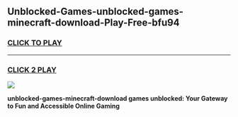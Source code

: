 
## Unblocked-Games-unblocked-games-minecraft-download-Play-Free-bfu94
<h3>
<a href="https://premium76.site?title=unblocked-games-minecraft-download&ref=18A1">CLICK TO PLAY</a></h3>
<hr>

<h3>
<a href="https://premium76.site?title=unblocked-games-minecraft-download&ref=18A1">CLICK 2 PLAY</a>
  
</h3>

<a href="https://premium76.site?title=unblocked-games-minecraft-download&ref=18A1"><img src="https://clearcache.store/games.png"></a>


**unblocked-games-minecraft-download games unblocked: Your Gateway to Fun and Accessible Online Gaming**
